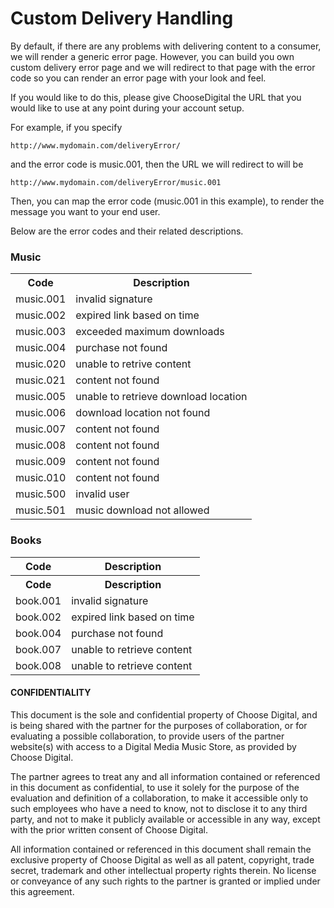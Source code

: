 # Custom Delivery Handling

By default, if there are any problems with delivering content to a consumer, we will render a generic error page. However, you can build you own custom delivery error page and we will redirect to that page with the error code so you can render an error page with your look and feel.

If you would like to do this, please give ChooseDigital the URL that you would like to use at any point during your account setup. 

For example, if you specify

````
http://www.mydomain.com/deliveryError/
````

and the error code is music.001, then the URL we will redirect to will be

````
http://www.mydomain.com/deliveryError/music.001
````

Then, you can map the error code (music.001 in this example), to render the message you want to your end user.

Below are the error codes and their related descriptions.

### Music

<table>
	<tr>
		<th>Code</th>
		<th>Description</th>
	</tr>
	<tr>
		<td>music.001</td>
		<td>invalid signature</td>
	</tr>
	<tr>
		<td>music.002</td>
		<td>expired link based on time</td>
	</tr>
	<tr>
		<td>music.003</td>
		<td>exceeded maximum downloads</td>
	</tr>
	<tr>
		<td>music.004</td>
		<td>purchase not found</td>
	</tr>
	<tr>
		<td>music.020</td>
		<td>unable to retrive content</td>
	</tr>
	<tr>
		<td>music.021</td>
		<td>content not found</td>
	</tr>
	<tr>
		<td>music.005</td>
		<td>unable to retrieve download location</td>
	</tr>
	<tr>
		<td>music.006</td>
		<td>download location not found</td>
	</tr>
	<tr>
		<td>music.007</td>
		<td>content not found</td>
	</tr>	
	<tr>
		<td>music.008</td>
		<td>content not found</td>
	</tr>	
	<tr>
		<td>music.009</td>
		<td>content not found</td>
	</tr>	
	<tr>
		<td>music.010</td>
		<td>content not found</td>
	</tr>	
	<tr>
		<td>music.500</td>
		<td>invalid user</td>
	</tr>
	<tr>
		<td>music.501</td>
		<td>music download not allowed</td>
	</tr>
</table>

### Books

<table>
	<tr>
		<th>Code</th>
		<th>Description</th>
	</tr>
	<tr>
		<th>Code</th>
		<th>Description</th>
	</tr>
	<tr>
		<td>book.001</td>
		<td>invalid signature</td>
	</tr>
	<tr>
		<td>book.002</td>
		<td>expired link based on time</td>
	</tr>
	<tr>
		<td>book.004</td>
		<td>purchase not found</td>
	</tr>
	<tr>
		<td>book.007</td>
		<td>unable to retrieve content</td>
	</tr>
	<tr>
		<td>book.008</td>
		<td>unable to retrieve content</td>
	</tr>
</table>



#### CONFIDENTIALITY

This document is the sole and confidential property of Choose Digital, and is being shared with the partner for the purposes of collaboration, or for evaluating a possible collaboration, to provide users of the partner website(s) with access to a Digital Media Music Store, as provided by Choose Digital. 

The partner agrees to treat any and all information contained or referenced in this document as confidential, to use it solely for the purpose of the evaluation and definition of a collaboration, to make it accessible only to such employees who have a need to know, not to disclose it to any third party, and not to make it publicly available or accessible in any way, except with the prior written consent of Choose Digital.

All information contained or referenced in this document shall remain the exclusive property of Choose Digital as well as all patent, copyright, trade secret, trademark and other intellectual property rights therein. No license or conveyance of any such rights to the partner is granted or implied under this agreement.